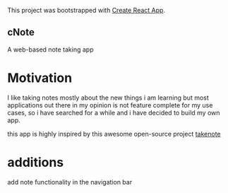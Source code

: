 This project was bootstrapped with [Create React App](https://github.com/facebook/create-react-app).

## cNote

A web-based note taking app

# Motivation

I like taking notes mostly about the new things i am learning but most applications
out there in my opinion is not feature complete for my use cases, so i have searched
for a while and i have decided to build my own app.

this app is highly inspired by this awesome open-source project
[takenote](https://github.com/taniarascia/takenote)

# additions

add note functionality in the navigation bar
